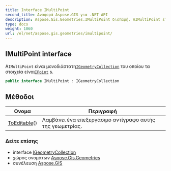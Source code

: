 ```yaml
---
title: Interface IMultiPoint
second_title: Αναφορά Aspose.GIS για .NET API
description: Aspose.Gis.Geometries.IMultiPoint διεπαφή. ΑIMultiPoint είναι μονοδιάστατηIGeometryCollection του οποίου τα στοιχεία είναιIPoint s.
type: docs
weight: 1060
url: /el/net/aspose.gis.geometries/imultipoint/
---
```

## IMultiPoint interface

Α`IMultiPoint` είναι μονοδιάστατη[`IGeometryCollection`](../igeometrycollection/) του οποίου τα στοιχεία είναι[`IPoint`](../ipoint/) s.

```csharp
public interface IMultiPoint : IGeometryCollection
```

## Μέθοδοι

| Ονομα | Περιγραφή |
| --- | --- |
| [ToEditable](../../aspose.gis.geometries/imultipoint/toeditable/)() | Λαμβάνει ένα επεξεργάσιμο αντίγραφο αυτής της γεωμετρίας. |

### Δείτε επίσης

* interface [IGeometryCollection](../igeometrycollection/)
* χώρος ονομάτων [Aspose.Gis.Geometries](../../aspose.gis.geometries/)
* συνέλευση [Aspose.GIS](../../)


